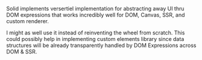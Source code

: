 Solid implements versertiel implementation for abstracting away UI thru DOM expressions that works incredibly well for DOM, Canvas, SSR, and custom renderer.

I might as well use it instead of reinventing the wheel from scratch.
This could possibly help in implementing custom elements library since
data structures will be already transparently handled by DOM Expressions
across DOM & SSR.
